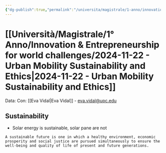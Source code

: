```yaml
---
{"dg-publish":true,"permalink":"/universita/magistrale/1-anno/innovation-and-entrepreneurship-for-world-challenges/2024-11-22-urban-mobility-sustainability-and-ethics/"}
---
```


# [[Università/Magistrale/1° Anno/Innovation & Entrepreneurship for world challenges/2024-11-22 - Urban Mobility Sustainability and Ethics\|2024-11-22 - Urban Mobility Sustainability and Ethics]]

Data:
Con: [[Eva Vidal\|Eva Vidal]] - eva.vidal@upc.edu

## Sustainability

- Solar energy is sustainable, solar pane are not


```ad-quote
A sustainable future is one in which a healthy environment, economic prosperity and social justice are pursued simultaneously to ensure the well-being and quality of life of present and future generations.
```



